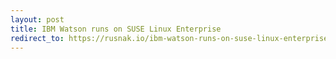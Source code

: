 ```yaml
---
layout: post
title: IBM Watson runs on SUSE Linux Enterprise
redirect_to: https://rusnak.io/ibm-watson-runs-on-suse-linux-enterprise/
---
```


